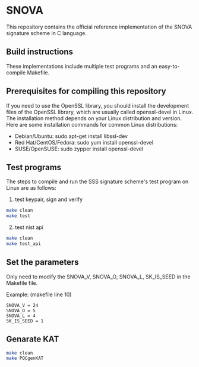 SNOVA
=======
This repository contains the official reference implementation of the SNOVA signature scheme in C language.

Build instructions
-------
These implementations include multiple test programs and an easy-to-compile Makefile.

Prerequisites for compiling this repository
-------
If you need to use the OpenSSL library, you should install the development files of the OpenSSL library, which are usually called openssl-devel in Linux. The installation method depends on your Linux distribution and version. Here are some installation commands for common Linux distributions:
- Debian/Ubuntu: sudo apt-get install libssl-dev
- Red Hat/CentOS/Fedora: sudo yum install openssl-devel
- SUSE/OpenSUSE: sudo zypper install openssl-devel


Test programs
-------
The steps to compile and run the SSS signature scheme's test program on Linux are as follows:

1. test keypair, sign and verify
```bash
make clean
make test
```
2. test nist api
```bash
make clean
make test_api
```
Set the parameters
-------
Only need to modify the SNOVA_V, SNOVA_O, SNOVA_L, SK_IS_SEED in the Makefile file.

Example: (makefile line 10)
```make
SNOVA_V = 24
SNOVA_O = 5
SNOVA_L = 4
SK_IS_SEED = 1
```

Genarate KAT
-------
```bash
make clean
make PQCgenKAT
```



